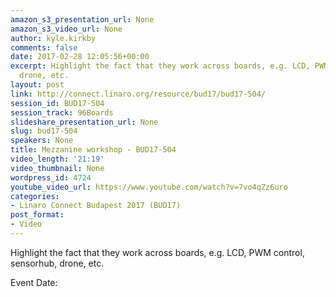 ```yaml
---
amazon_s3_presentation_url: None
amazon_s3_video_url: None
author: kyle.kirkby
comments: false
date: 2017-02-28 12:05:56+00:00
excerpt: Highlight the fact that they work across boards, e.g. LCD, PWM control, sensorhub,
  drone, etc.
layout: post
link: http://connect.linaro.org/resource/bud17/bud17-504/
session_id: BUD17-504
session_track: 96Boards
slideshare_presentation_url: None
slug: bud17-504
speakers: None
title: Mezzanine workshop - BUD17-504
video_length: '21:19'
video_thumbnail: None
wordpress_id: 4724
youtube_video_url: https://www.youtube.com/watch?v=7vo4qZz6uro
categories:
- Linaro Connect Budapest 2017 (BUD17)
post_format:
- Video
---
```


Highlight the fact that they work across boards, e.g. LCD, PWM control, sensorhub, drone, etc.

Event Date:
